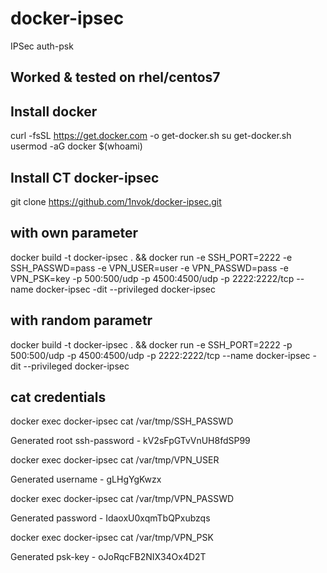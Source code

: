 # docker-ipsec
IPSec auth-psk

## Worked & tested on rhel/centos7

## Install docker
curl -fsSL https://get.docker.com -o get-docker.sh
su get-docker.sh
usermod -aG docker $(whoami)

## Install CT docker-ipsec
git clone https://github.com/1nvok/docker-ipsec.git

## with own parameter
docker build -t docker-ipsec . && docker run -e SSH_PORT=2222 -e SSH_PASSWD=pass -e VPN_USER=user -e VPN_PASSWD=pass -e VPN_PSK=key -p 500:500/udp -p 4500:4500/udp -p 2222:2222/tcp --name docker-ipsec -dit --privileged docker-ipsec

## with random parametr
docker build -t docker-ipsec . && docker run -e SSH_PORT=2222 -p 500:500/udp -p 4500:4500/udp -p 2222:2222/tcp --name docker-ipsec -dit --privileged docker-ipsec

## cat credentials
docker exec docker-ipsec cat /var/tmp/SSH_PASSWD

Generated root ssh-password - kV2sFpGTvVnUH8fdSP99

docker exec docker-ipsec cat /var/tmp/VPN_USER

Generated username - gLHgYgKwzx

docker exec docker-ipsec cat /var/tmp/VPN_PASSWD

Generated password - IdaoxU0xqmTbQPxubzqs

docker exec docker-ipsec cat /var/tmp/VPN_PSK

Generated psk-key - oJoRqcFB2NIX34Ox4D2T
